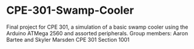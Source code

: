 # CPE-301-Swamp-Cooler
Final project for CPE 301, a simulation of a basic swamp cooler using the Arduino ATMega 2560 and assorted peripherals.
Group members: Aaron Bartee and Skyler Marsden
CPE 301 Section 1001
